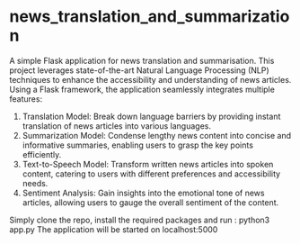 # news_translation_and_summarization
A simple Flask application for news translation and summarisation.
This project leverages state-of-the-art Natural Language Processing (NLP) techniques to enhance the accessibility and understanding of news articles. Using a Flask framework, the application seamlessly integrates multiple features:

1. Translation Model: Break down language barriers by providing instant translation of news articles into various languages.
2. Summarization Model: Condense lengthy news content into concise and informative summaries, enabling users to grasp the key points efficiently.
3. Text-to-Speech Model: Transform written news articles into spoken content, catering to users with different preferences and accessibility needs.
4. Sentiment Analysis: Gain insights into the emotional tone of news articles, allowing users to gauge the overall sentiment of the content.


Simply clone the repo, install the required packages and run : python3 app.py
The application will be started on localhost:5000
